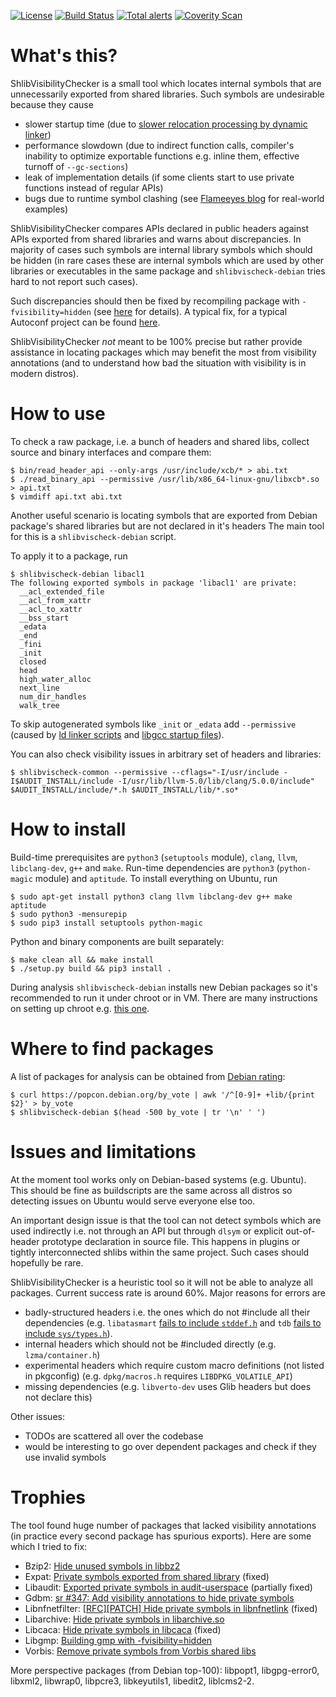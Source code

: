 [![License](http://img.shields.io/:license-MIT-blue.svg)](https://github.com/yugr/ShlibVisibilityChecker/blob/master/LICENSE.txt)
[![Build Status](https://github.com/yugr/ShlibVisibilityChecker/actions/workflows/ci.yml/badge.svg)](https://github.com/yugr/ShlibVisibilityChecker/actions)
[![Total alerts](https://img.shields.io/lgtm/alerts/g/yugr/ShlibVisibilityChecker.svg?logo=lgtm&logoWidth=18)](https://lgtm.com/projects/g/yugr/ShlibVisibilityChecker/alerts/)
[![Coverity Scan](https://scan.coverity.com/projects/yugr-ShlibVisibilityChecker/badge.svg)](https://scan.coverity.com/projects/yugr-ShlibVisibilityChecker)

# What's this?

ShlibVisibilityChecker is a small tool which locates internal symbols
that are unnecessarily exported from shared libraries.
Such symbols are undesirable because they cause
* slower startup time (due to [slower relocation processing by dynamic linker](https://lwn.net/Articles/341309/))
* performance slowdown (due to indirect function calls, compiler's inability
  to optimize exportable functions e.g. inline them, effective turnoff of `--gc-sections`)
* leak of implementation details
  (if some clients start to use private functions instead of regular APIs)
* bugs due to runtime symbol clashing (see [Flameeyes blog](https://flameeyes.blog/2008/02/09/flex-and-linking-conflicts-or-a-possible-reason-why-php-and-recode-are-so-crashy/) for real-world examples)

ShlibVisibilityChecker compares APIs declared in public headers
against APIs exported from shared libraries and warns about discrepancies.
In majority of cases such symbols are internal library symbols which should be hidden
(in rare cases these are internal symbols which are used by other libraries or executables
in the same package and `shlibvischeck-debian` tries hard to not report such cases).

Such discrepancies should then be fixed by recompiling package
with `-fvisibility=hidden` (see [here](https://gcc.gnu.org/wiki/Visibility) for details).
A typical fix, for a typical Autoconf project can be found
[here](https://github.com/cacalabs/libcaca/issues/33#issuecomment-387656546).

ShlibVisibilityChecker _not_ meant to be 100% precise but rather provide assistance in locating packages
which may benefit the most from visibility annotations (and to understand how bad the situation
with visibility is in modern distros).

# How to use

To check a raw package, i.e. a bunch of headers and shared libs,
collect source and binary interfaces and compare them:
```
$ bin/read_header_api --only-args /usr/include/xcb/* > abi.txt
$ ./read_binary_api --permissive /usr/lib/x86_64-linux-gnu/libxcb*.so > api.txt
$ vimdiff api.txt abi.txt
```

Another useful scenario is locating symbols that are exported from
Debian package's shared libraries but are not declared in it's headers
The main tool for this is a `shlibvischeck-debian` script.

To apply it to a package, run
```
$ shlibvischeck-debian libacl1
The following exported symbols in package 'libacl1' are private:
  __acl_extended_file
  __acl_from_xattr
  __acl_to_xattr
  __bss_start
  _edata
  _end
  _fini
  _init
  closed
  head
  high_water_alloc
  next_line
  num_dir_handles
  walk_tree
```
To skip autogenerated symbols like `_init` or `_edata` add `--permissive` (caused by [ld linker scripts](https://sourceware.org/ml/binutils/2018-04/msg00326.html) and [libgcc startup files](https://gcc.gnu.org/ml/gcc-help/2018-04/msg00097.html)).

You can also check visibility issues in arbitrary set of headers and libraries:
```
$ shlibvischeck-common --permissive --cflags="-I/usr/include -I$AUDIT_INSTALL/include -I/usr/lib/llvm-5.0/lib/clang/5.0.0/include" $AUDIT_INSTALL/include/*.h $AUDIT_INSTALL/lib/*.so*
```

# How to install

Build-time prerequisites are `python3` (`setuptools` module), `clang`,
`llvm`, `libclang-dev`, `g++` and `make`.
Run-time dependencies are `python3` (`python-magic` module) and `aptitude`.
To install everything on Ubuntu, run
```
$ sudo apt-get install python3 clang llvm libclang-dev g++ make aptitude
$ sudo python3 -mensurepip
$ sudo pip3 install setuptools python-magic
```

Python and binary components are built separately:
```
$ make clean all && make install
$ ./setup.py build && pip3 install .
```

During analysis `shlibvischeck-debian` installs new Debian packages so it's recommended to run it under chroot or in VM.
There are many instructions on setting up chroot e.g. [this one](https://github.com/yugr/debian_pkg_test).

# Where to find packages

A list of packages for analysis can be obtained from [Debian rating](https://popcon.debian.org/by_vote):
```
$ curl https://popcon.debian.org/by_vote | awk '/^[0-9]+ +lib/{print $2}' > by_vote
$ shlibvischeck-debian $(head -500 by_vote | tr '\n' ' ')
```

# Issues and limitations

At the moment tool works only on Debian-based systems (e.g. Ubuntu).
This should be fine as buildscripts are the same across all distros
so detecting issues on Ubuntu would serve everyone else too.

An important design issue is that the tool can not detect symbols which are used indirectly
i.e. not through an API but through `dlsym` or explicit out-of-header prototype declaration
in source file. This happens in plugins or tightly interconnected shlibs within the same project.
Such cases should hopefully be rare.

ShlibVisibilityChecker is a heuristic tool so it will not be able to analyze all packages.
Current success rate is around 60%.
Major reasons for errors are
* badly-structured headers i.e. the ones which do not \#include all their dependencies 
  (e.g. `libatasmart` [fails to include `stddef.h`](https://github.com/Rupan/libatasmart/issues/1)
  and `tdb` [fails to include `sys/types.h`](https://bugzilla.samba.org/show_bug.cgi?id=13398)).
* internal headers which should not be \#included directly (e.g. `lzma/container.h`)
* experimental headers which require custom macro definitions (not listed in
  pkgconfig) (e.g. `dpkg/macros.h` requires `LIBDPKG_VOLATILE_API`)
* missing dependencies (e.g. `libverto-dev` uses Glib headers but does not declare this)

Other issues:
* TODOs are scattered all over the codebase
* would be interesting to go over dependent packages and check if they use invalid symbols

# Trophies

The tool found huge number of packages that lacked visibility annotations (in practice every second package
has spurious exports). Here are some which I tried to fix:

* Bzip2: [Hide unused symbols in libbz2](https://bugs.debian.org/cgi-bin/bugreport.cgi?bug=896750)
* Expat: [Private symbols exported from shared library](https://github.com/libexpat/libexpat/issues/195) (fixed)
* Libaudit: [Exported private symbols in audit-userspace](https://www.redhat.com/archives/linux-audit/2018-April/msg00119.html) (partially fixed)
* Gdbm: [sr #347: Add visibility annotations to hide private symbols](https://puszcza.gnu.org.ua/support/index.php?347)
* Libnfnetfilter: [\[RFC\]\[PATCH\] Hide private symbols in libnfnetlink](https://marc.info/?l=netfilter-devel&m=152481166515881) (fixed)
* Libarchive: [Hide private symbols in libarchive.so](https://github.com/libarchive/libarchive/issues/1017)
* Libcaca: [Hide private symbols in libcaca](https://github.com/cacalabs/libcaca/issues/33) (fixed)
* Libgmp: [Building gmp with -fvisibility=hidden](https://gmplib.org/list-archives/gmp-discuss/2018-April/006229.html)
* Vorbis: [Remove private symbols from Vorbis shared libs](https://github.com/xiph/vorbis/issues/43)

More perspective packages (from Debian top-100): libpopt1, libgpg-error0, libxml2, libwrap0, libpcre3, libkeyutils1, libedit2, liblcms2-2.
